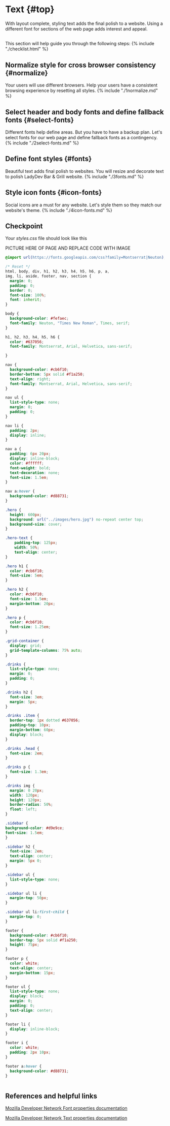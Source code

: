 # Text {#top}
With layout complete, styling text adds the final polish to a website. Using a different font for sections of the web page adds interest and appeal. 

<!-- trick markdown to give me a little space between these two sections of text -->
## 

This section will help guide you through the following steps:
{% include "./checklist.html" %}

## Normalize style for cross browser consistency {#normalize} <span class="navigate-top"><a href="#top" title="Take me to the top of page"><i class="fa fa-chevron-circle-up" aria-hidden="true"></i></a></span>
Your users will use different browsers. Help your users have a consistent browsing experience by resetting all styles.
{% include "./1normalize.md" %}

## Select header and body fonts and define fallback fonts  {#select-fonts} <span class="navigate-top"><a href="#top" title="Take me to the top of page"><i class="fa fa-chevron-circle-up" aria-hidden="true"></i></a></span>
Different fonts help define areas. But you have to have a backup plan. Let's select fonts for our web page and define fallback fonts as a contingency.
{% include "./2select-fonts.md" %}

## Define font styles {#fonts} <span class="navigate-top"><a href="#top" title="Take me to the top of page"><i class="fa fa-chevron-circle-up" aria-hidden="true"></i></a></span>
Beautiful text adds final polish to websites. You will resize and decorate text to polish LadyDev Bar & Grill website.
{% include "./3fonts.md" %}

## Style icon fonts {#icon-fonts} <span class="navigate-top"><a href="#top" title="Take me to the top of page"><i class="fa fa-chevron-circle-up" aria-hidden="true"></i></a></span>
Social icons are a must for any website. Let's style them so they match our website's theme.
{% include "./4icon-fonts.md" %}

## Checkpoint
Your _styles.css_ file should look like this

PICTURE HERE OF PAGE AND REPLACE CODE WITH IMAGE

```css
@import url(https://fonts.googleapis.com/css?family=Montserrat|Neuton);

/* Reset */
html, body, div, h1, h2, h3, h4, h5, h6, p, a,
img, li, aside, footer, nav, section {
  margin: 0;
  padding: 0;
  border: 0;
  font-size: 100%;
  font: inherit;
}

body {
  background-color: #fefaec;
  font-family: Neuton, "Times New Roman", Times, serif;
}

h1, h2, h3, h4, h5, h6 {
  color: #637056;
  font-family: Montserrat, Arial, Helvetica, sans-serif;

}

nav {
  background-color: #cb6f10;
  border-bottom: 5px solid #f1a250;
  text-align: right;
  font-family: Montserrat, Arial, Helvetica, sans-serif;
}

nav ul {
  list-style-type: none;
  margin: 0;
  padding: 0;
}

nav li {
  padding: 2px;
  display: inline;
}

nav a {
  padding: 6px 20px;
  display: inline-block;
  color: #ffffff;
  font-weight: bold;
  text-decoration: none;
  font-size: 1.5em;
}

nav a:hover {
  background-color: #d88731;
}

.hero {
  height: 600px;
  background: url("../images/hero.jpg") no-repeat center top;
  background-size: cover;
}

.hero-text {
    padding-top: 125px;
    width: 50%;
    text-align: center;
}

.hero h1 {
  color: #cb6f10;
  font-size: 5em;
}

.hero h2 {
  color: #cb6f10;
  font-size: 1.5em;
  margin-bottom: 20px;
}

.hero p {
  color: #cb6f10;
  font-size: 1.25em;
}

.grid-container {
  display: grid;
  grid-template-columns: 75% auto;
}

.drinks {
  list-style-type: none;
  margin: 0;
  padding: 0;
}

.drinks h2 {
  font-size: 3em;
  margin: 5px;
}

.drinks .item {
  border-top: 1px dotted #637056;
  padding-top: 10px;
  margin-bottom: 60px;
  display: block;
}

.drinks .head {
  font-size: 2em;
}

.drinks p {
  font-size: 1.3em;
}

.drinks img {
  margin: 0 20px;
  width: 120px;
  height: 120px;
  border-radius: 50%;
  float: left;
}

.sidebar {
background-color: #d9e9ce;
font-size: 1.5em;
}

.sidebar h2 {
  font-size: 2em;
  text-align: center;
  margin: 5px 0;
}

.sidebar ul {
  list-style-type: none;
}

.sidebar ul li {
  margin-top: 50px;
}

.sidebar ul li:first-child {
  margin-top: 0;
}

footer {
  background-color: #cb6f10;
  border-top: 5px solid #f1a250;
  height: 75px;
}

footer p {
  color: white;
  text-align: center;
  margin-bottom: 15px;
}

footer ul {
  list-style-type: none;
  display: block;
  margin: 0;
  padding: 0;
  text-align: center;
}

footer li {
  display: inline-block;
}

footer i {
  color: white;
  padding: 2px 10px;
}

footer a:hover {
  background-color: #d88731;
}



```


## References and helpful links
[Mozilla Developer Network Font properties documentation](https://developer.mozilla.org/en-US/docs/Web/CSS/font)

[Mozilla Developer Network Text properties documentation](https://developer.mozilla.org/en-US/docs/Web/CSS/CSS_Text)



